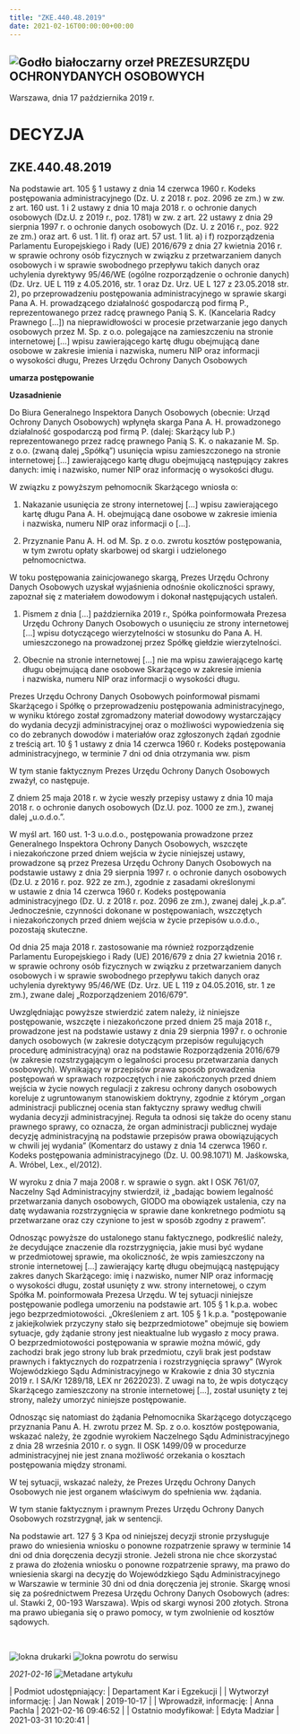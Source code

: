 ```yaml
---
title: "ZKE.440.48.2019"
date: 2021-02-16T00:00:00+00:00
---
```



![Godło białoczarny orzeł](/bundles/app/img/orzeł2.png)
PREZESURZĘDU OCHRONYDANYCH OSOBOWYCH
------------------------------------




 Warszawa, dnia 17
 października
 2019 r.
 


 DECYZJA
=========


ZKE.440.48.2019
---------------


Na podstawie art. 105 § 1 ustawy z dnia 14 czerwca 1960 r. Kodeks postępowania administracyjnego (Dz. U. z 2018 r. poz. 2096 ze zm.) w zw. z art. 160 ust. 1 i 2 ustawy z dnia 10 maja 2018 r. o ochronie danych osobowych (Dz.U. z 2019 r., poz. 1781) w zw. z art. 22 ustawy z dnia 29 sierpnia 1997 r. o ochronie danych osobowych (Dz. U. z 2016 r., poz. 922 ze zm.) oraz art. 6 ust. 1 lit. f) oraz art. 57 ust. 1 lit. a) i f) rozporządzenia Parlamentu Europejskiego i Rady (UE) 2016/679 z dnia 27 kwietnia 2016 r. w sprawie ochrony osób fizycznych w związku z przetwarzaniem danych osobowych i w sprawie swobodnego przepływu takich danych oraz uchylenia dyrektywy 95/46/WE (ogólne rozporządzenie o ochronie danych) (Dz. Urz. UE L 119 z 4.05.2016, str. 1 oraz Dz. Urz. UE L 127 z 23.05.2018 str. 2), po przeprowadzeniu postępowania administracyjnego w sprawie skargi Pana A. H. prowadzącego działalność gospodarczą pod firmą P., reprezentowanego przez radcę prawnego Panią S. K. (Kancelaria Radcy Prawnego […]) na nieprawidłowości w procesie przetwarzanie jego danych osobowych przez M. Sp. z o.o. polegające na zamieszczeniu na stronie internetowej […] wpisu zawierającego kartę długu obejmującą dane osobowe w zakresie imienia i nazwiska, numeru NIP oraz informacji o wysokości długu, Prezes Urzędu Ochrony Danych Osobowych


**umarza postępowanie**


**Uzasadnienie**


Do Biura Generalnego Inspektora Danych Osobowych (obecnie: Urząd Ochrony Danych Osobowych) wpłynęła skarga Pana A. H. prowadzonego działalność gospodarczą pod firmą P. (dalej: Skarżący lub P.) reprezentowanego przez radcę prawnego Panią S. K. o nakazanie M. Sp. z o.o. (zwaną dalej „Spółką”) usunięcia wpisu zamieszczonego na stronie internetowej […] zawierającego kartę długu obejmującą następujący zakres danych: imię i nazwisko, numer NIP oraz informację o wysokości długu.


W związku z powyższym pełnomocnik Skarżącego wniosła o:


1. Nakazanie usunięcia ze strony internetowej […] wpisu zawierającego kartę długu Pana A. H. obejmującą dane osobowe w zakresie imienia i nazwiska, numeru NIP oraz informacji o […].


2. Przyznanie Panu A. H. od M. Sp. z o.o. zwrotu kosztów postępowania, w tym zwrotu opłaty skarbowej od skargi i udzielonego pełnomocnictwa.


W toku postępowania zainicjowanego skargą, Prezes Urzędu Ochrony Danych Osobowych uzyskał wyjaśnienia odnośnie okoliczności sprawy, zapoznał się z materiałem dowodowym i dokonał następujących ustaleń.


1. Pismem z dnia […] października 2019 r., Spółka poinformowała Prezesa Urzędu Ochrony Danych Osobowych o usunięciu ze strony internetowej […] wpisu dotyczącego wierzytelności w stosunku do Pana A. H. umieszczonego na prowadzonej przez Spółkę giełdzie wierzytelności.


2. Obecnie na stronie internetowej […] nie ma wpisu zawierającego kartę długu obejmującą dane osobowe Skarżącego w zakresie imienia i nazwiska, numeru NIP oraz informacji o wysokości długu.


Prezes Urzędu Ochrony Danych Osobowych poinformował pismami Skarżącego i Spółkę o przeprowadzeniu postępowania administracyjnego, w wyniku którego został zgromadzony materiał dowodowy wystarczający do wydania decyzji administracyjnej oraz o możliwości wypowiedzenia się co do zebranych dowodów i materiałów oraz zgłoszonych żądań zgodnie z treścią art. 10 § 1 ustawy z dnia 14 czerwca 1960 r. Kodeks postępowania administracyjnego, w terminie 7 dni od dnia otrzymania ww. pism


W tym stanie faktycznym Prezes Urzędu Ochrony Danych Osobowych zważył, co następuje.


Z dniem 25 maja 2018 r. w życie weszły przepisy ustawy z dnia 10 maja 2018 r. o ochronie danych osobowych (Dz.U. poz. 1000 ze zm.), zwanej dalej „u.o.d.o.”.


W myśl art. 160 ust. 1-3 u.o.d.o., postępowania prowadzone przez Generalnego Inspektora Ochrony Danych Osobowych, wszczęte i niezakończone przed dniem wejścia w życie niniejszej ustawy, prowadzone są przez Prezesa Urzędu Ochrony Danych Osobowych na podstawie ustawy z dnia 29 sierpnia 1997 r. o ochronie danych osobowych (Dz.U. z 2016 r. poz. 922 ze zm.), zgodnie z zasadami określonymi w ustawie z dnia 14 czerwca 1960 r. Kodeks postępowania administracyjnego (Dz. U. z 2018 r. poz. 2096 ze zm.), zwanej dalej „k.p.a”. Jednocześnie, czynności dokonane w postępowaniach, wszczętych i niezakończonych przed dniem wejścia w życie przepisów u.o.d.o., pozostają skuteczne.


Od dnia 25 maja 2018 r. zastosowanie ma również rozporządzenie Parlamentu Europejskiego i Rady (UE) 2016/679 z dnia 27 kwietnia 2016 r. w sprawie ochrony osób fizycznych w związku z przetwarzaniem danych osobowych i w sprawie swobodnego przepływu takich danych oraz uchylenia dyrektywy 95/46/WE (Dz. Urz. UE L 119 z 04.05.2016, str. 1 ze zm.), zwane dalej „Rozporządzeniem 2016/679”.


Uwzględniając powyższe stwierdzić zatem należy, iż niniejsze postępowanie, wszczęte i niezakończone przed dniem 25 maja 2018 r., prowadzone jest na podstawie ustawy z dnia 29 sierpnia 1997 r. o ochronie danych osobowych (w zakresie dotyczącym przepisów regulujących procedurę administracyjną) oraz na podstawie Rozporządzenia 2016/679 (w zakresie rozstrzygającym o legalności procesu przetwarzania danych osobowych). Wynikający w przepisów prawa sposób prowadzenia postępowań w sprawach rozpoczętych i nie zakończonych przed dniem wejścia w życie nowych regulacji z zakresu ochrony danych osobowych koreluje z ugruntowanym stanowiskiem doktryny, zgodnie z którym „organ administracji publicznej ocenia stan faktyczny sprawy według chwili wydania decyzji administracyjnej. Reguła ta odnosi się także do oceny stanu prawnego sprawy, co oznacza, że organ administracji publicznej wydaje decyzję administracyjną na podstawie przepisów prawa obowiązujących w chwili jej wydania” (Komentarz do ustawy z dnia 14 czerwca 1960 r. Kodeks postępowania administracyjnego (Dz. U. 00.98.1071) M. Jaśkowska, A. Wróbel, Lex., el/2012).


W wyroku z dnia 7 maja 2008 r. w sprawie o sygn. akt I OSK 761/07, Naczelny Sąd Administracyjny stwierdził, iż „badając bowiem legalność przetwarzania danych osobowych, GIODO ma obowiązek ustalenia, czy na datę wydawania rozstrzygnięcia w sprawie dane konkretnego podmiotu są przetwarzane oraz czy czynione to jest w sposób zgodny z prawem”.


Odnosząc powyższe do ustalonego stanu faktycznego, podkreślić należy, że decydujące znaczenie dla rozstrzygnięcia, jakie musi być wydane w przedmiotowej sprawie, ma okoliczność, że wpis zamieszczony na stronie internetowej […] zawierający kartę długu obejmującą następujący zakres danych Skarżącego: imię i nazwisko, numer NIP oraz informację o wysokości długu, został usunięty z ww. strony internetowej, o czym Spółka M. poinformowała Prezesa Urzędu. W tej sytuacji niniejsze postępowanie podlega umorzeniu na podstawie art. 105 § 1 k.p.a. wobec jego bezprzedmiotowości. „Określeniem z art. 105 § 1 k.p.a. "postępowanie z jakiejkolwiek przyczyny stało się bezprzedmiotowe" obejmuje się bowiem sytuacje, gdy żądanie strony jest nieaktualne lub wygasło z mocy prawa. O bezprzedmiotowości postępowania w sprawie można mówić, gdy zachodzi brak jego strony lub brak przedmiotu, czyli brak jest podstaw prawnych i faktycznych do rozpatrzenia i rozstrzygnięcia sprawy” (Wyrok Wojewódzkiego Sądu Administracyjnego w Krakowie z dnia 30 stycznia 2019 r. I SA/Kr 1289/18, LEX nr 2622023). Z uwagi na to, że wpis dotyczący Skarżącego zamieszczony na stronie internetowej […], został usunięty z tej strony, należy umorzyć niniejsze postępowanie.


Odnosząc się natomiast do żądania Pełnomocnika Skarżącego dotyczącego przyznania Panu A. H. zwrotu przez M. Sp. z o.o. kosztów postępowania, wskazać należy, że zgodnie wyrokiem Naczelnego Sądu Administracyjnego z dnia 28 września 2010 r. o sygn. II OSK 1499/09 w procedurze administracyjnej nie jest znana możliwość orzekania o kosztach postępowania między stronami.


W tej sytuacji, wskazać należy, że Prezes Urzędu Ochrony Danych Osobowych nie jest organem właściwym do spełnienia ww. żądania.


W tym stanie faktycznym i prawnym Prezes Urzędu Ochrony Danych Osobowych rozstrzygnął, jak w sentencji.


Na podstawie art. 127 § 3 Kpa od niniejszej decyzji stronie przysługuje prawo do wniesienia wniosku o ponowne rozpatrzenie sprawy w terminie 14 dni od dnia doręczenia decyzji stronie. Jeżeli strona nie chce skorzystać z prawa do złożenia wniosku o ponowne rozpatrzenie sprawy, ma prawo do wniesienia skargi na decyzję do Wojewódzkiego Sądu Administracyjnego w Warszawie w terminie 30 dni od dnia doręczenia jej stronie. Skargę wnosi się za pośrednictwem Prezesa Urzędu Ochrony Danych Osobowych (adres: ul. Stawki 2, 00-193 Warszawa). Wpis od skargi wynosi 200 złotych. Strona ma prawo ubiegania się o prawo pomocy, w tym zwolnienie od kosztów sądowych.


 



![Iokna drukarki](/bundles/app/img/ico/print.svg "Kliknij aby zobaczyć wersję do wydruku.")
![Iokna powrotu do serwisu](/bundles/app/img/ico/back.svg "Kliknij aby wrócić do normalnej wersji serwisu.")


*2021-02-16*
![Metadane artykułu](/bundles/app/img/metadane-s3.png "Metadane artykułu")




| Podmiot udostępniający: | Departament Kar i Egzekucji |
| Wytworzył informację: | Jan Nowak | 2019-10-17 |
| Wprowadził‚ informację: | Anna Pachla | 2021-02-16 09:46:52 |
| Ostatnio modyfikował: | Edyta Madziar | 2021-03-31 10:20:41 |


